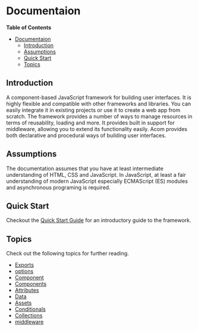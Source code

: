 # Documentaion

__Table of Contents__

- [Documentaion](#documentaion)
  - [Introduction](#introduction)
  - [Assumptions](#assumptions)
  - [Quick Start](#quick-start)
  - [Topics](#topics)


## Introduction

A component-based JavaScript framework for building user interfaces. It is highly flexible and compatible with other frameworks and libraries. You can easily integrate it in existing projects or use it to create a web app from scratch. The framework provides a number of ways to manage resources in terms of reusability, loading and more. It provides built in support for middleware, allowing you to extend its functionality easily. Acom provides both declarative and procedural ways of building user interfaces.

## Assumptions

The documentation assumes that you have at least intermediate understanding of HTML, CSS and JavaScript. In JavaScript, at least a fair understanding of modern JavaScript especially ECMAScript (ES) modules and asynchronous programing is required.

## Quick Start

Checkout the [Quick Start Guide](quick-start.md) for an introductory guide to the framework.

## Topics

Check out the following topics for further reading.

* [Exports](exports.md)
* [options](options.md)
* [Component](./component/component.md)
* [Components](components.md)
* [Attributes](attributes.md)
* [Data](data.md)
* [Assets](assets.md)
* [Conditionals](conditionals.md)
* [Collections](collections.md)
* [middleware](middleware.md)
